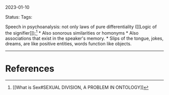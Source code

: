 2023-01-10

Status: 
Tags: 

Speech in psychoanalysis: not only laws of pure differentiality ([[Logic of the signifier]]);[^1]
    * Also sonorous similarities or homonyms
    * Also associations that exist in the speaker's memory.
    * Slips of the tongue, jokes, dreams, are like positive entities, words function like objects.



---
# References

[^1]: [[What is Sex#SEXUAL DIVISION, A PROBLEM IN ONTOLOGY]]